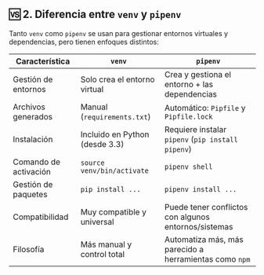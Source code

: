 ## 🆚 2. Diferencia entre `venv` y `pipenv`

Tanto `venv` como `pipenv` se usan para gestionar entornos virtuales y dependencias, pero tienen enfoques distintos:

| Característica         | `venv`                                  | `pipenv`                                             |
|------------------------|------------------------------------------|------------------------------------------------------|
| Gestión de entornos    | Solo crea el entorno virtual             | Crea y gestiona el entorno + las dependencias        |
| Archivos generados     | Manual (`requirements.txt`)              | Automático: `Pipfile` y `Pipfile.lock`               |
| Instalación            | Incluido en Python (desde 3.3)           | Requiere instalar `pipenv` (`pip install pipenv`)    |
| Comando de activación  | `source venv/bin/activate`               | `pipenv shell`                                       |
| Gestión de paquetes    | `pip install ...`                        | `pipenv install ...`                                 |
| Compatibilidad         | Muy compatible y universal               | Puede tener conflictos con algunos entornos/sistemas |
| Filosofía              | Más manual y control total               | Automatiza más, más parecido a herramientas como `npm` |
